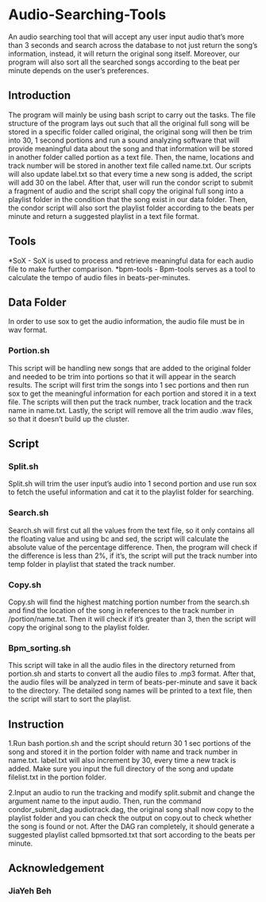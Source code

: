 # Audio-Searching-Tools
An audio searching tool that will accept any user input audio that’s more than 3 seconds and search across the database to not just return the song’s information, instead, it will return the original song itself. Moreover, our program will also sort all the searched songs according to the beat per minute depends on the user’s preferences. 

## Introduction
The program will mainly be using bash script to carry out the tasks. The file structure of the program lays out such that all the original full song will be stored in a specific folder called original, the original song will then be trim into 30, 1 second portions and run a sound analyzing software that will provide meaningful data about the song and that information will be stored in another folder called portion as a text file. Then, the name, locations and track number will be stored in another text file called name.txt. Our scripts will also update label.txt so that every time a new song is added, the script will add 30 on the label. 
	After that, user will run the condor script to submit a fragment of audio and the script shall copy the original full song into a playlist folder in the condition that the song exist in our data folder. Then, the condor script will also sort the playlist folder according to the beats per minute and return a suggested playlist in a text file format. 

## Tools
*SoX - SoX is used to process and retrieve meaningful data for each audio file to make further comparison.
*bpm-tools - Bpm-tools serves as a tool to calculate the tempo of audio files in beats-per-minutes. 

## Data Folder
In order to use sox to get the audio information, the audio file must be in wav format. 
### Portion.sh
This script will be handling new songs that are added to the original folder and needed to be trim into portions so that it will appear in the search results. The script will first trim the songs into 1 sec portions and then run sox to get the meaningful information for each portion and stored it in a text file. The scripts will then put the track number, track location and the track name in name.txt. Lastly, the script will remove all the trim audio .wav files, so that it doesn’t build up the cluster. 

## Script 
### Split.sh
Split.sh will trim the user input’s audio into 1 second portion and use run sox to fetch the useful information and cat it to the playlist folder for searching.

### Search.sh
Search.sh will first cut all the values from the text file, so it only contains all the floating value and using bc and sed, the script will calculate the absolute value of the percentage difference. Then, the program will check if the difference is less than 2%, if it’s, the script will put the track number into temp folder in playlist that stated the track number. 

### Copy.sh
Copy.sh will find the highest matching portion number from the search.sh and find the location of the song in references to the track number in /portion/name.txt. Then it will check if it’s greater than 3, then the script will copy the original song to the playlist folder. 

### Bpm_sorting.sh
This script will take in all the audio files in the directory returned from portion.sh and starts to convert all the audio files to .mp3 format. After that, the audio files will be analyzed in term of beats-per-minute and save it back to the directory. The detailed song names will be printed to a text file, then the script will start to sort the playlist. 

## Instruction
1.Run bash portion.sh <filename> and the script should return 30 1 sec portions of the song and stored it in the portion folder with name and track number in name.txt. label.txt will also increment by 30, every time a new track is added. Make sure you input the full directory of the song and update filelist.txt in the portion folder.

2.Input an audio to run the tracking and modify split.submit and change the argument name to the input audio. Then, run the command condor_submit_dag audiotrack.dag, the original song shall now copy to the playlist folder and you can check the output on copy.out to check whether the song is found or not. After the DAG ran completely, it should generate a suggested playlist called bpmsorted.txt that sort according to the beats per minute.

## Acknowledgement 
### JiaYeh Beh 
